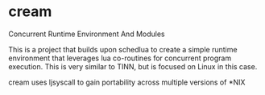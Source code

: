 # cream
Concurrent Runtime Environment And Modules

This is a project that builds upon schedlua to create a simple 
runtime environment that leverages lua co-routines for concurrent
program execution.  This is very similar to TINN, but is focused
on Linux in this case.

cream uses ljsyscall to gain portability across multiple versions
of *NIX

